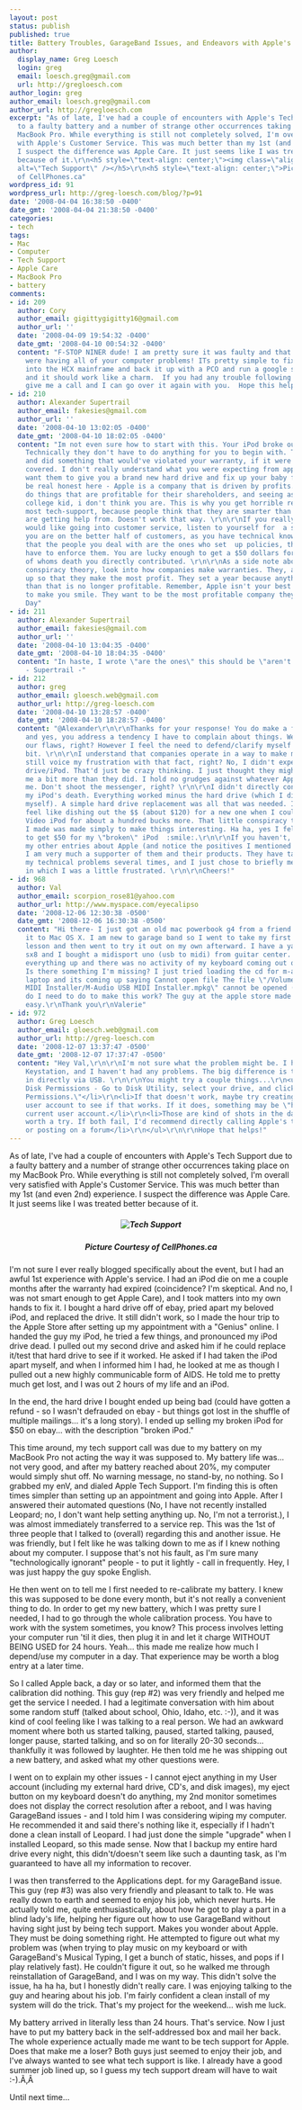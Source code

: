 ```yaml
---
layout: post
status: publish
published: true
title: Battery Troubles, GarageBand Issues, and Endeavors with Apple's Tech Support
author:
  display_name: Greg Loesch
  login: greg
  email: loesch.greg@gmail.com
  url: http://gregloesch.com
author_login: greg
author_email: loesch.greg@gmail.com
author_url: http://gregloesch.com
excerpt: "As of late, I've had a couple of encounters with Apple's Tech Support due
  to a faulty battery and a number of strange other occurrences taking place on my
  MacBook Pro. While everything is still not completely solved, I'm overall very satisfied
  with Apple's Customer Service. This was much better than my 1st (and even 2nd) experience.
  I suspect the difference was Apple Care. It just seems like I was treated better
  because of it.\r\n<h5 style=\"text-align: center;\"><img class=\"aligncenter\" src=\"http://www.cellphones.ca/news/upload/techSupport%20iPhone.gif\"
  alt=\"Tech Support\" /></h5>\r\n<h5 style=\"text-align: center;\">Picture Courtesy
  of CellPhones.ca"
wordpress_id: 91
wordpress_url: http://greg-loesch.com/blog/?p=91
date: '2008-04-04 16:38:50 -0400'
date_gmt: '2008-04-04 21:38:50 -0400'
categories:
- tech
tags:
- Mac
- Computer
- Tech Support
- Apple Care
- MacBook Pro
- battery
comments:
- id: 209
  author: Cory
  author_email: gigittygigitty16@gmail.com
  author_url: ''
  date: '2008-04-09 19:54:32 -0400'
  date_gmt: '2008-04-10 00:54:32 -0400'
  content: "F-STOP NINER dude! I am pretty sure it was faulty and that is why you
    were having all of your computer problems! ITs pretty simple to fix, throw it
    into the HCX mainframe and back it up with a PCO and run a google search on it
    and it should work like a charm.  If you had any trouble following all of that
    give me a call and I can go over it again with you.  Hope this helps buddy.  \r\n\r\nCory"
- id: 210
  author: Alexander Supertrail
  author_email: fakesies@gmail.com
  author_url: ''
  date: '2008-04-10 13:02:05 -0400'
  date_gmt: '2008-04-10 18:02:05 -0400'
  content: "Im not even sure how to start with this. Your iPod broke out of warranty.
    Technically they don't have to do anything for you to begin with. Then you went
    and did something that would've violated your warranty, if it were even still
    covered. I don't really understand what you were expecting from apple. Did you
    want them to give you a brand new hard drive and fix up your baby for free. Lets
    be real honest here - Apple is a company that is driven by profits. They only
    do things that are profitable for their shareholders, and seeing as you are a
    college kid, i don't think you are. This is why you get horrible responses from
    most tech-support, because people think that they are smarter than the ones they
    are getting help from. Doesn't work that way. \r\n\r\nIf you really think you
    would like going into customer service, listen to yourself for  a second, and
    you are on the better half of customers, as you have technical knowledge. Realize
    that the people you deal with are the ones who set  up policies, there simply
    have to enforce them. You are lucky enough to get a $50 dollars for a broken iPod
    of whoms death you directly contributed. \r\n\r\nAs a side note about your warranty
    conspiracy theory, look into how companies make warranties. They, again, are set
    up so that they make the most profit. They set a year because anything longer
    than that is no longer profitable. Remember, Apple isn't your best buddy who wants
    to make you smile. They want to be the most profitable company they can be.\r\n\r\nGood
    Day"
- id: 211
  author: Alexander Supertrail
  author_email: fakesies@gmail.com
  author_url: ''
  date: '2008-04-10 13:04:35 -0400'
  date_gmt: '2008-04-10 18:04:35 -0400'
  content: "In haste, I wrote \"are the ones\" this should be \"aren't the ones\"\r\n\r\nappologies
    - Supertrail -"
- id: 212
  author: greg
  author_email: gloesch.web@gmail.com
  author_url: http://greg-loesch.com
  date: '2008-04-10 13:28:57 -0400'
  date_gmt: '2008-04-10 18:28:57 -0400'
  content: "@Alexander\r\n\r\nThanks for your response! You do make a few good points,
    and yes, you address a tendency I have to complain about things. We've all got
    our flaws, right? However I feel the need to defend/clarify myself at least a
    bit. \r\n\r\nI understand that companies operate in a way to make money. I can
    still voice my frustration with that fact, right? No, I didn't expect a new hard
    drive/iPod. That'd just be crazy thinking. I just thought they might try to help
    me a bit more than they did. I hold no grudges against whatever Apple Genius helped
    me. Don't shoot the messenger, right? \r\n\r\nI didn't directly contribute to
    my iPod's death. Everything worked minus the hard drive (which I didn't \"kill\"
    myself). A simple hard drive replacement was all that was needed. I just didn't
    feel like dishing out the $$ (about $120) for a new one when I could get the new
    Video iPod for about a hundred bucks more. That little conspiracy theory comment
    I made was made simply to make things interesting. Ha ha, yes I felt very fortunate
    to get $50 for my \"broken\" iPod  :smile:.\r\n\r\nIf you haven't, read some of
    my other entries about Apple (and notice the positives I mentioned in this post).
    I am very much a supporter of them and their products. They have taken care of
    my technical problems several times, and I just chose to briefly mention one case
    in which I was a little frustrated. \r\n\r\nCheers!"
- id: 968
  author: Val
  author_email: scorpion_rose81@yahoo.com
  author_url: http://www.myspace.com/eyecalipso
  date: '2008-12-06 12:30:38 -0500'
  date_gmt: '2008-12-06 16:30:38 -0500'
  content: "Hi there- I just got an old mac powerbook g4 from a friend and I upgraded
    it to Mac OS X. I am new to garage band so I went to take my first one on one
    lesson and then went to try it out on my own afterward. I have a yamaha motif
    sx8 and I bought a midisport uno (usb to midi) from guitar center. Then I hooked
    everything up and there was no activity of my keyboard coming out on garage band.
    Is there something I'm missing? I just tried loading the cd for m-audio into my
    laptop and its coming up saying Cannot open file The file \"/Volumes/M-Audio USB
    MIDI Installer/M-Audio USB MIDI Installer.mpkg\" cannot be opened (-43). What
    do I need to do to make this work? The guy at the apple store made it look so
    easy.\r\nThank you\r\nValerie"
- id: 972
  author: Greg Loesch
  author_email: gloesch.web@gmail.com
  author_url: http://greg-loesch.com
  date: '2008-12-07 13:37:47 -0500'
  date_gmt: '2008-12-07 17:37:47 -0500'
  content: "Hey Val,\r\n\r\nI'm not sure what the problem might be. I have an M-Audio
    Keystation, and I haven't had any problems. The big difference is that I'm plugging
    in directly via USB. \r\n\r\nYou might try a couple things...\r\n<ul>\r\n<li>Repair
    Disk Permissions - Go to Disk Utility, select your drive, and click \"Repair Disk
    Permissions.\"</li>\r\n<li>If that doesn't work, maybe try creating a different
    user account to see if that works. If it does, something may be \"hosed\" in your
    current user account.</li>\r\n<li>Those are kind of shots in the dark, but they're
    worth a try. If both fail, I'd recommend directly calling Apple's tech support
    or posting on a forum</li>\r\n</ul>\r\n\r\nHope that helps!"
---
```

<p>As of late, I've had a couple of encounters with Apple's Tech Support due to a faulty battery and a number of strange other occurrences taking place on my MacBook Pro. While everything is still not completely solved, I'm overall very satisfied with Apple's Customer Service. This was much better than my 1st (and even 2nd) experience. I suspect the difference was Apple Care. It just seems like I was treated better because of it.</p>
<h5 style="text-align: center;"><img class="aligncenter" src="http://www.cellphones.ca/news/upload/techSupport%20iPhone.gif" alt="Tech Support" /></h5>
<h5 style="text-align: center;">Picture Courtesy of CellPhones.ca<a id="more"></a><a id="more-91"></a></h5>
<p>I'm not sure I ever really blogged specifically about the event, but I had an awful 1st experience with Apple's service. I had an iPod die on me a couple months after the warranty had expired (coincidence? I'm skeptical. And no, I was not smart enough to get Apple Care), and I took matters into my own hands to fix it. I bought a hard drive off of ebay, pried apart my beloved iPod, and replaced the drive. It still didn't work, so I made the hour trip to the Apple Store after setting up my appointment with a "Genius" online. I handed the guy my iPod, he tried a few things, and pronounced my iPod drive dead. I pulled out my second drive and asked him if he could replace it/test that hard drive to see if it worked. He asked if I had taken the iPod apart myself, and when I informed him I had, he looked at me as though I pulled out a new highly communicable form of AIDS. He told me to pretty much get lost, and I was out 2 hours of my life and an iPod.</p>
<p>In the end, the hard drive I bought ended up being bad (could have gotten a refund - so I wasn't defrauded on ebay - but things got lost in the shuffle of multiple mailings... it's a long story). I ended up selling my broken iPod for $50 on ebay... with the description "broken iPod."</p>
<p>This time around, my tech support call was due to my battery on my MacBook Pro not acting the way it was supposed to. My battery life was... not very good, and after my battery reached about 20%, my computer would simply shut off. No warning message, no stand-by, no nothing. So I grabbed my enV, and dialed Apple Tech Support. I'm finding this is often times simpler than setting up an appointment and going into Apple. After I answered their automated questions (No, I have not recently installed Leopard; no, I don't want help setting anything up. No, I'm not a terrorist.), I was almost immediately transferred to a service rep. This was the 1st of three people that I talked to (overall) regarding this and another issue. He was friendly, but I felt like he was talking down to me as if I knew nothing about my computer. I suppose that's not his fault, as I'm sure many "technologically ignorant" people - to put it lightly - call in frequently. Hey, I was just happy the guy spoke English.</p>
<p>He then went on to tell me I first needed to re-calibrate my battery. I knew this was supposed to be done every month, but it's not really a convenient thing to do. In order to get my new battery, which I was pretty sure I needed, I had to go through the whole calibration process. You have to work with the system sometimes, you know? This process involves letting your computer run 'til it dies, then plug it in and let it charge WITHOUT BEING USED for 24 hours. Yeah... this made me realize how much I depend/use my computer in a day. That experience may be worth a blog entry at a later time.</p>
<p>So I called Apple back, a day or so later, and informed them that the calibration did nothing. This guy (rep #2) was very friendly and helped me get the service I needed. I had a legitimate conversation with him about some random stuff (talked about school, Ohio, Idaho, etc. :-)), and it was kind of cool feeling like I was talking to a real person. We had an awkward moment where both us started talking, paused, started talking, paused, longer pause, started talking, and so on for literally 20-30 seconds... thankfully it was followed by laughter. He then told me he was shipping out a new battery, and asked what my other questions were.</p>
<p>I went on to explain my other issues - I cannot eject anything in my User account (including my external hard drive, CD's, and disk images), my eject button on my keyboard doesn't do anything, my 2nd monitor sometimes does not display the correct resolution after a reboot, and I was having GarageBand issues - and I told him I was considering wiping my computer. He recommended it and said there's nothing like it, especially if I hadn't done a clean install of Leopard. I had just done the simple "upgrade" when I installed Leopard, so this made sense. Now that I backup my entire hard drive every night, this didn't/doesn't seem like such a daunting task, as I'm guaranteed to have all my information to recover.</p>
<p>I was then transferred to the Applications dept. for my GarageBand issue. This guy (rep #3) was also very friendly and pleasant to talk to. He was really down to earth and seemed to enjoy his job, which never hurts. He actually told me, quite enthusiastically, about how he got to play a part in a blind lady's life, helping her figure out how to use GarageBand without having sight just by being tech support. Makes you wonder about Apple. They must be doing something right. He attempted to figure out what my problem was (when trying to play music on my keyboard or with GarageBand's Musical Typing, I get a bunch of static, hisses, and pops if I play relatively fast). He couldn't figure it out, so he walked me through reinstallation of GarageBand, and I was on my way. This didn't solve the issue, ha ha ha, but I honestly didn't really care. I was enjoying talking to the guy and hearing about his job. I'm fairly confident a clean install of my system will do the trick. That's my project for the weekend... wish me luck.</p>
<p>My battery arrived in literally less than 24 hours. That's service. Now I just have to put my battery back in the self-addressed box and mail her back. The whole experience actually made me want to be tech support for Apple. Does that make me a loser? Both guys just seemed to enjoy their job, and I've always wanted to see what tech support is like. I already have a good summer job lined up, so I guess my tech support dream will have to wait :-).Ã‚Â</p>
<p>Until next time...</p>
